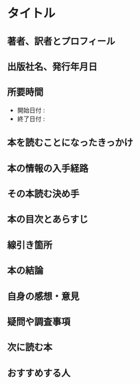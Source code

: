 # タイトル

## 著者、訳者とプロフィール

## 出版社名、発行年月日

## 所要時間

- 開始日付 :
- 終了日付 :

## 本を読むことになったきっかけ

## 本の情報の入手経路

## その本読む決め手

## 本の目次とあらすじ

## 線引き箇所

## 本の結論

## 自身の感想・意見

## 疑問や調査事項

## 次に読む本

## おすすめする人
